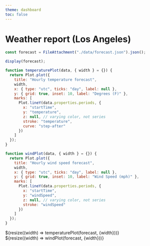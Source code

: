 ```yaml
---
theme: dashboard
toc: false
---
```


# Weather report (Los Angeles)

```js
const forecast = FileAttachment("./data/forecast.json").json();
```

```js
display(forecast);
```

```js
function temperaturePlot(data, { width } = {}) {
  return Plot.plot({
    title: "Hourly temperature forecast",
    width,
    x: { type: "utc", ticks: "day", label: null },
    y: { grid: true, inset: 10, label: "Degrees (F)" },
    marks: [
      Plot.lineY(data.properties.periods, {
        x: "startTime",
        y: "temperature",
        z: null, // varying color, not series
        stroke: "temperature",
        curve: "step-after"
      })
    ]
  });
}
```

```js
function windPlot(data, { width } = {}) {
  return Plot.plot({
    title: "Hourly wind speed forecast",
    width,
    x: { type: "utc", ticks: "day", label: null },
    y: { grid: true, inset: 10, label: "Wind Speed (mph)" },
    marks: [
      Plot.lineY(data.properties.periods, {
        x: "startTime",
        y: "windSpeed",
        z: null, // varying color, not series
        stroke: "windSpeed"
      })
    ]
  });
}
```

<div class="grid grid-cols-1">
  <div class="card">${resize((width) => temperaturePlot(forecast, {width}))}</div>
</div>
<div class="grid grid-cols-1">
  <div class="card">${resize((width) => windPlot(forecast, {width}))}</div>
</div>
